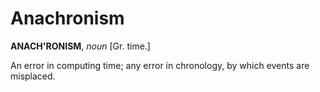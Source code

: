 # Anachronism

**ANACH'RONISM**, _noun_ \[Gr. time.\]

An error in computing time; any error in chronology, by which events are misplaced.